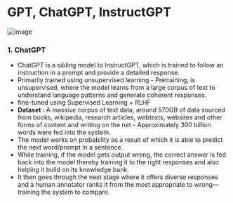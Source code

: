 # GPT, ChatGPT, InstructGPT
![image](https://user-images.githubusercontent.com/129742046/236900096-c38791b3-498e-4abb-85b4-277924d4a3bd.png)



### 1. ChatGPT

- ChatGPT is a sibling model to InstructGPT, which is trained to follow an instruction in a prompt and provide a detailed response.
- Primarily trained using unsupervised learning - Pretraining, is unsupervised, where the model learns from a large corpus of text to understand language patterns and generate coherent responses. 
- fine-tuned using Supervised Learning + RLHF 
- **Dataset :** A massive corpus of text data, around 570GB of data sourced from books, wikipedia, research articles, webtexts, websites and other forms of content and writing on the net - Approximately 300 billion words were fed into the system.
- The model works on probability as a result of which it is able to predict the next word/prompt in a sentence.
- While training, if the model gets output wrong, the correct answer is fed back into the model thereby training it to the right responses and also helping it build on its knowledge bank.
- It then goes through the next stage where it offers diverse responses and a human annotator ranks it from the most appropriate to wrong—training the system to compare.
